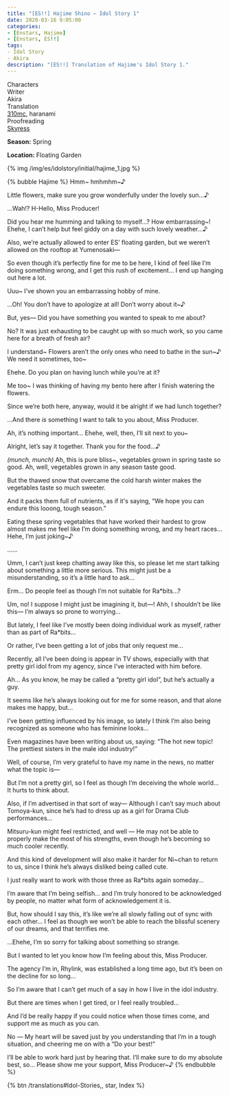 ```yaml
---
title: "[ES!!] Hajime Shino – Idol Story 1"
date: 2020-03-16 9:05:00
categories:
- [Enstars, Hajime]
- [Enstars, ES!!]
tags:
- Idol Story
- Akira
description: "[ES!!] Translation of Hajime's Idol Story 1."
---
```

<div class="three-wrapper" style="--storyColor:#965e7d;--storyColor-rgb:150,94,125;--storyColor-h:326.8;--storyColor-s: 23%;--storyColor-l:47.8%;">
    <div class="info-area">
        <div class="info">
            <div class="info-item characters">
                <div class="label">
                    Characters
                </div>
                <div class="value">
								<a href="/categories/Enstars/Hajime" character="Hajime"></a>
                </div>
            </div>
            <div class="info-item one">
                <div class="label">
                    Writer
                </div>
                <div class="value">
                    Akira
                </div>
            </div>
            <div class="info-item two">
                <div class="label">
                    Translation
                </div>
                <div class="value">
                    <a href="/about">310mc</a>, haranami
                </div>
            </div>
            <div class="info-item three">
                <div class="label">
                   Proofreading
                </div>
                <div class="value">
                    <a href="https://twitter.com/skyress_tl">Skyress</a>
                </div>
            </div>
        </div>
    </div>
</div>

<!-- more -->

<div class="msr-season spring">
    <p><span><b>Season:</b> Spring</span></p>
</div>

<div class="msr-location">
    <p><span><b>Location:</b> Floating Garden</span></p>
</div>

{% img /img/es/idolstory/initial/hajime_1.jpg %}

{% bubble Hajime %}
Hmm\~ hmhmhm\~♪

Little flowers, make sure you grow wonderfully under the lovely sun…♪

…Wah!? H-Hello, Miss Producer!

Did you hear me humming and talking to myself…? How embarrassing~! Ehehe, I can’t help but feel giddy on a day with such lovely weather…♪

Also, we’re actually allowed to enter ES’ floating garden, but we weren’t allowed on the rooftop at Yumenosaki—

So even though it’s perfectly fine for me to be here, I kind of feel like I’m doing something wrong, and I get this rush of excitement… I end up hanging out here a lot.

Uuu~ I’ve shown you an embarrassing hobby of mine.

…Oh! You don’t have to apologize at all! Don’t worry about it~♪

But, yes— Did you have something you wanted to speak to me about?

No? It was just exhausting to be caught up with so much work, so you came here for a breath of fresh air?

I understand\~ Flowers aren’t the only ones who need to bathe in the sun\~♪ We need it sometimes, too\~

Ehehe. Do you plan on having lunch while you’re at it?

Me too~ I was thinking of having my bento here after I finish watering the flowers.

Since we’re both here, anyway, would it be alright if we had lunch together?

…And there *is* something I want to talk to you about, Miss Producer.

Ah, it’s nothing important… Ehehe, well, then, I’ll sit next to you~

Alright, let’s say it together. Thank you for the food…♪

*<th>(munch, munch)</th>* Ah, this is pure bliss~, vegetables grown in spring taste so good. Ah, well, vegetables grown in any season taste good.

But the thawed snow that overcame the cold harsh winter makes the vegetables taste so much sweeter.

And it packs them full of nutrients, as if it's saying, “We hope you can endure this looong, tough season.”

Eating these spring vegetables that have worked their hardest to grow almost makes me feel like I’m doing something wrong, and my heart races… Hehe, I’m just joking~♪

……

Umm, I can’t just keep chatting away like this, so please let me start talking about something a little more serious. This might just be a misunderstanding, so it’s a little hard to ask…

Erm… Do people feel as though I’m not suitable for Ra*bits…?

Um, no! I suppose I might just be imagining it, but—! Ahh, I shouldn’t be like this— I’m always so prone to worrying…

But lately, I feel like I’ve mostly been doing individual work as myself, rather than as part of Ra*bits…

Or rather, I’ve been getting a lot of jobs that only request me…

Recently, all I’ve been doing is appear in TV shows, especially with that pretty girl idol from my agency, since I’ve interacted with him before.

Ah… As you know, he may be called a “pretty girl idol”, but he’s actually a guy.

It seems like he’s always looking out for me for some reason, and that alone makes me happy, but…

I’ve been getting influenced by his image, so lately I think I’m also being recognized as someone who has feminine looks…

Even magazines have been writing about us, saying: “The hot new topic! The prettiest sisters in the male idol industry!”

Well, of course, I’m very grateful to have my name in the news, no matter what the topic is—

But I’m not a pretty girl, so I feel as though I’m deceiving the whole world… It hurts to think about.

Also, if I’m advertised in that sort of way— Although I can’t say much about Tomoya-kun, since he’s had to dress up as a girl for Drama Club performances…

Mitsuru-kun might feel restricted, and well — He may not be able to properly make the most of his strengths, even though he’s becoming so much cooler recently.

And this kind of development will also make it harder for Ni~chan to return to us, since I think he’s always disliked being called cute.

I just really want to work with those three as Ra*bits again someday…

I’m aware that I’m being selfish… and I’m truly honored to be acknowledged by people, no matter what form of acknowledgement it is.

But, how should I say this, it’s like we’re all slowly falling out of sync with each other… I feel as though we won’t be able to reach the blissful scenery of our dreams, and that terrifies me.

…Ehehe, I’m so sorry for talking about something so strange.

But I wanted to let you know how I’m feeling about this, Miss Producer.

The agency I’m in, Rhylink, was established a long time ago, but it’s been on the decline for so long…

So I’m aware that I can’t get much of a say in how I live in the idol industry.

But there are times when I get tired, or I feel really troubled…

And I’d be really happy if you could notice when those times come, and support me as much as you can.

No — My heart will be saved just by you understanding that I’m in a tough situation, and cheering me on with a “Do your best!”

I’ll be able to work hard just by hearing that. I’ll make sure to do my absolute best, so… Please show me your support, Miss Producer~♪
{% endbubble %}

<div toc>{% btn /translations#Idol-Stories,, star, Index %}</div>
